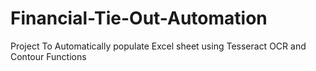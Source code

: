 # Financial-Tie-Out-Automation
Project To Automatically populate Excel sheet using Tesseract OCR and Contour Functions
